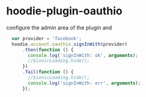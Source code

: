 hoodie-plugin-oauthio
====================

configure the admin area of the plugin and

```javascript
  var provider = 'facebook';
  hoodie.account.oauthio.signInWith(provider)
      .then(function () {
        console.log('signInWith: ok', arguments);
        //$ionicLoading.hide();
      })
      .fail(function () {
        //$ionicLoading.hide();
        console.log('signInWith: err', arguments);
      });
  
```
